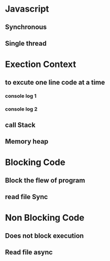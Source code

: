 # Javascript
## Synchronous
## Single thread

# Exection Context
## to excute one line code at a time
### console log 1
### console log 2
## call Stack
## Memory heap

# Blocking Code 
## Block the flew of program
## read file Sync
# Non Blocking Code
## Does not block execution
## Read file async
